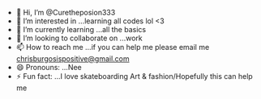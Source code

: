 - 👋 Hi, I’m @Curetheposion333
- 👀 I’m interested in ...learning all codes lol <3
- 🌱 I’m currently learning ...all the basics
- 💞️ I’m looking to collaborate on ...work
- 📫 How to reach me ...if you can help me please email me chrisburgosispositive@gmail.com
- 😄 Pronouns: ...Nee
- ⚡ Fun fact: ...I love skateboarding Art & fashion/Hopefully this can help me

<!---
Curetheposion333/Curetheposion333 is a ✨ special ✨ repository because its `README.md` (this file) appears on your GitHub profile.
You can click the Preview link to take a look at your changes.
--->
